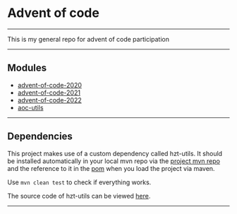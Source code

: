# Advent of code

---

This is my general repo for advent of code participation

---

## Modules

- [advent-of-code-2020](advent-of-code-2020/README.md)
- [advent-of-code-2021](advent-of-code-2021/README.md)
- [advent-of-code-2022](advent-of-code-2022/README.md)
- [aoc-utils](aoc-utils/README.md)

---

## Dependencies

This project makes use of a custom dependency called hzt-utils. It should be installed automatically in your local mvn repo via the [project mvn repo](_project-mvn-repo) and the reference to it in the [pom](pom.xml) when you load the project via maven.

Use `mvn clean test` to check if everything works.

The source code of hzt-utils can be viewed [here](https://github.com/hanszt/hzt-utils/tree/java-17-version).

---
